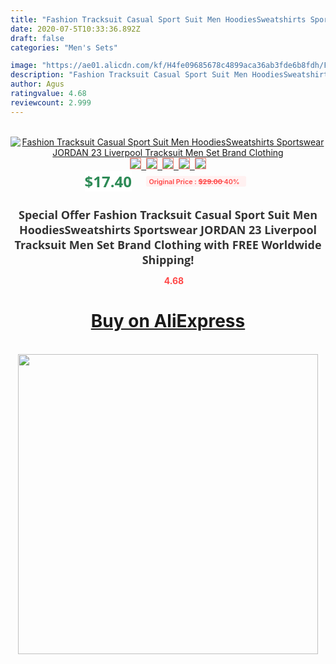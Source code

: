 ```yaml
---
title: "Fashion Tracksuit Casual Sport Suit Men HoodiesSweatshirts Sportswear JORDAN 23 Liverpool Tracksuit Men Set Brand Clothing"
date: 2020-07-5T10:33:36.892Z
draft: false
categories: "Men's Sets"

image: "https://ae01.alicdn.com/kf/H4fe09685678c4899aca36ab3fde6b8fdh/Fashion-Tracksuit-Casual-Sport-Suit-Men-Hoodies-Sweatshirts-Sportswear-JORDAN-23-Liverpool-Tracksuit-Men-Set-Brand.jpg"
description: "Fashion Tracksuit Casual Sport Suit Men HoodiesSweatshirts Sportswear JORDAN 23 Liverpool Tracksuit Men Set Brand Clothing"
author: Agus
ratingvalue: 4.68
reviewcount: 2.999
---
```

<br>
<div style="text-align: center;">
<a href="https://s.click.aliexpress.com/e/_AsTamp" target="_blank" rel="nofollow noopener noreferrer"><img alt="Fashion Tracksuit Casual Sport Suit Men HoodiesSweatshirts Sportswear JORDAN 23 Liverpool Tracksuit Men Set Brand Clothing" class="magnifier-image" src="https://ae01.alicdn.com/kf/H4fe09685678c4899aca36ab3fde6b8fdh/Fashion-Tracksuit-Casual-Sport-Suit-Men-Hoodies-Sweatshirts-Sportswear-JORDAN-23-Liverpool-Tracksuit-Men-Set-Brand.jpg_640x640.jpg">
<br>
<img style="border:1px solid salmon" src="https://ae01.alicdn.com/kf/H4fe09685678c4899aca36ab3fde6b8fdh/Fashion-Tracksuit-Casual-Sport-Suit-Men-Hoodies-Sweatshirts-Sportswear-JORDAN-23-Liverpool-Tracksuit-Men-Set-Brand.jpg_120x120.jpg">&nbsp;&nbsp;<img style="border:1px solid salmon" src="https://ae01.alicdn.com/kf/H1161a05f4a0d4d93a9247002f7e79ebeI/Fashion-Tracksuit-Casual-Sport-Suit-Men-Hoodies-Sweatshirts-Sportswear-JORDAN-23-Liverpool-Tracksuit-Men-Set-Brand.jpg_120x120.jpg">&nbsp;&nbsp;<img style="border:1px solid salmon" src="https://ae01.alicdn.com/kf/Hc121725bf7e344c3bef5b76a405d9546a/Fashion-Tracksuit-Casual-Sport-Suit-Men-Hoodies-Sweatshirts-Sportswear-JORDAN-23-Liverpool-Tracksuit-Men-Set-Brand.jpg_120x120.jpg">&nbsp;&nbsp;<img style="border:1px solid salmon" src="https://ae01.alicdn.com/kf/H8622bc47161d4c989dd90477abbfa697W/Fashion-Tracksuit-Casual-Sport-Suit-Men-Hoodies-Sweatshirts-Sportswear-JORDAN-23-Liverpool-Tracksuit-Men-Set-Brand.jpg_120x120.jpg">&nbsp;&nbsp;<img style="border:1px solid salmon" src="https://ae01.alicdn.com/kf/Ha0ca5a083fad499aa4302ce838a7ccde5/Fashion-Tracksuit-Casual-Sport-Suit-Men-Hoodies-Sweatshirts-Sportswear-JORDAN-23-Liverpool-Tracksuit-Men-Set-Brand.jpg_120x120.jpg"></a></div><br0>
<div style="text-align: center;"><span style="background-color: white; border: 0px; box-sizing: border-box; color: seagreen; display: inline-block; font-family: &quot;open sans&quot; , &quot;arial&quot; , &quot;helvetica&quot; , sans-serif , &quot;heiti&quot;; font-size: 24px; font-stretch: inherit; font-weight: 700; line-height: inherit; margin: 0px 10px 0px 0px; padding: 0px; vertical-align: middle;">$17.40 </span>
<span style="background: rgb(255 , 241 , 241); border-radius: 3px; border: 0px; box-sizing: border-box; color: #ff4747; display: inline-block; font-family: inherit; font-size: 12px; font-stretch: inherit; font-style: inherit; font-variant: inherit; font-weight: 600; line-height: inherit; margin: 0px; padding: 2px 5px; transform: scale(0.9); vertical-align: middle;">Original Price : <b style="text-decoration: line-through;">$29.00 </b> 40%&nbsp;&nbsp;</span></div>
<h1 style="color: #333333; display: inline-block; font-family: &quot;open sans&quot; , &quot;arial&quot; , &quot;helvetica&quot; , sans-serif , &quot;heiti&quot;; font-size: 18px; font-stretch: inherit; font-weight: 700; text-align: center;">Special Offer Fashion Tracksuit Casual Sport Suit Men HoodiesSweatshirts Sportswear JORDAN 23 Liverpool Tracksuit Men Set Brand Clothing with FREE Worldwide Shipping!</h1>
<div style="color: #ff4747; text-align: center;">
<img src="https://4.bp.blogspot.com/-M0ZcTcb-5uY/XleCXlxnR4I/AAAAAAAAAEc/OrjgMkXV1oMQFaCRZj5HQwOCBcu3w1FegCPcBGAYYCw/s1600/star.png" style="height: 15px;">&nbsp;<b>4.68</b></div>
<div class="button_cont" align="center"><a class="buynow_a" href="https://s.click.aliexpress.com/e/_AsTamp" target="_blank" rel="nofollow noopener noreferrer"><H1>Buy on AliExpress</H1></a></div><br>
<div class="separator" style="clear: both; text-align: center;">
<img src="https://lh3.googleusercontent.com/-pTy5HemUv9M/XlePHvY0dAI/AAAAAAAAAE4/0nX5iRUoIWY8eMW9Dpxeirr157OZliDIgCLcBGAsYHQ/s1600/badge.gif" width="480">
</div>
